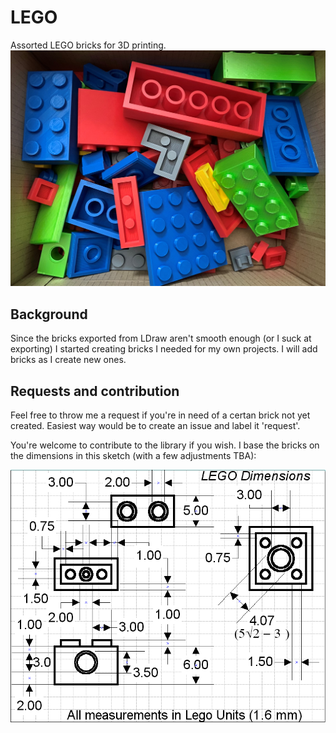 # LEGO
Assorted LEGO bricks for 3D printing.
![3D printed LEGO](https://github.com/HSBallina/LEGO/blob/master/Printed.jpg)
## Background
Since the bricks exported from LDraw aren't smooth enough (or I suck at exporting) I started creating bricks I needed for my own projects. I will add bricks as I create new ones.
## Requests and contribution
Feel free to throw me a request if you're in need of a certan brick not yet created. Easiest way would be to create an issue and label it 'request'.

You're welcome to contribute to the library if you wish. I base the bricks on the dimensions in this sketch (with a few adjustments TBA):

![LEGO Dimensions](https://github.com/HSBallina/LEGO/blob/master/LEGO%20Dimensions.gif)
